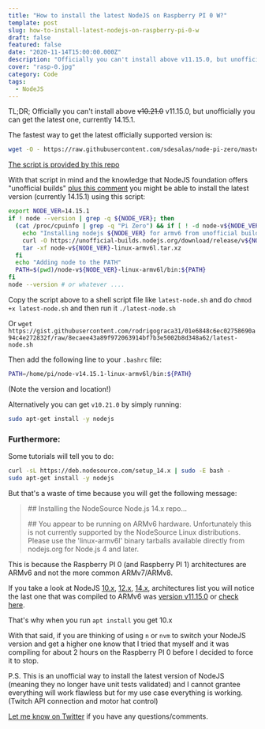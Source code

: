 ```yaml
---
title: "How to install the latest NodeJS on Raspberry PI 0 W?"
template: post
slug: how-to-install-latest-nodejs-on-raspberry-pi-0-w
draft: false
featured: false
date: "2020-11-14T15:00:00.000Z"
description: "Officially you can't install above v11.15.0, but unofficially you can get the latest one. Here's how!"
cover: "rasp-0.jpg"
category: Code
tags:
  - NodeJS
---
```


TL;DR; Officially you can't install above ~~v10.21.0~~ v11.15.0, but unofficially you can get the latest one, currently 14.15.1.

The fastest way to get the latest officially supported version is:

```bash
wget -O - https://raw.githubusercontent.com/sdesalas/node-pi-zero/master/install-node-v.last.sh | bash
```

[The script is provided by this repo](https://github.com/sdesalas/node-pi-zero)

With that script in mind and the knowledge that NodeJS foundation offers "unofficial builds" [plus this comment](https://github.com/sdesalas/node-pi-zero/issues/20#issuecomment-577949515) you might be able to install the latest version (currently 14.15.1) using this script:

```bash
export NODE_VER=14.15.1
if ! node --version | grep -q ${NODE_VER}; then
  (cat /proc/cpuinfo | grep -q "Pi Zero") && if [ ! -d node-v${NODE_VER}-linux-armv6l ]; then
    echo "Installing nodejs ${NODE_VER} for armv6 from unofficial builds..."
    curl -O https://unofficial-builds.nodejs.org/download/release/v${NODE_VER}/node-v${NODE_VER}-linux-armv6l.tar.xz
    tar -xf node-v${NODE_VER}-linux-armv6l.tar.xz
  fi
  echo "Adding node to the PATH"
  PATH=$(pwd)/node-v${NODE_VER}-linux-armv6l/bin:${PATH}
fi
node --version # or whatever ....
```

Copy the script above to a shell script file like `latest-node.sh` and do `chmod +x latest-node.sh` and then run it `./latest-node.sh`

Or `wget https://gist.githubusercontent.com/rodrigograca31/01e6848c6ec02758690a94c4e272832f/raw/8ecaee43a89f972063914bf7b3e5002b8d348a62/latest-node.sh`

Then add the following line to your `.bashrc` file:

```bash
PATH=/home/pi/node-v14.15.1-linux-armv6l/bin:${PATH}
```

(Note the version and location!)

Alternatively you can get `v10.21.0` by simply running:

```bash
sudo apt-get install -y nodejs
```

### Furthermore:

Some tutorials will tell you to do:

```bash
curl -sL https://deb.nodesource.com/setup_14.x | sudo -E bash -
sudo apt-get install -y nodejs
```

But that's a waste of time because you will get the following message:

> \#\# Installing the NodeSource Node.js 14.x repo...
>
> \#\# You appear to be running on ARMv6 hardware. Unfortunately this is not currently supported by the NodeSource Linux distributions. Please use the 'linux-armv6l' binary tarballs available directly from nodejs.org for Node.js 4 and later.

This is because the Raspberry PI 0 (and Raspberry PI 1) architectures are ARMv6 and not the more common ARMv7/ARMv8.

If you take a look at NodeJS [10.x](https://nodejs.org/dist/v10.23.0/), [12.x](https://nodejs.org/dist/v12.19.1/), [14.x](https://nodejs.org/dist/v14.15.1/), architectures list you will notice the last one that was compiled to ARMv6 was [version v11.15.0](https://nodejs.org/dist/v11.15.0/) or [check here](https://nodejs.org/dist/index.json).

That's why when you run `apt install` you get 10.x

With that said, if you are thinking of using `n` or `nvm` to switch your NodeJS version and get a higher one know that I tried that myself and it was compiling for about 2 hours on the Raspberry PI 0 before I decided to force it to stop.

P.S. This is an unofficial way to install the latest version of NodeJS (meaning they no longer have unit tests validated) and I cannot grantee everything will work flawless but for my use case everything is working. (Twitch API connection and motor hat control)

[Let me know on Twitter](https://twitter.com/rodrigograca31) if you have any questions/comments.
